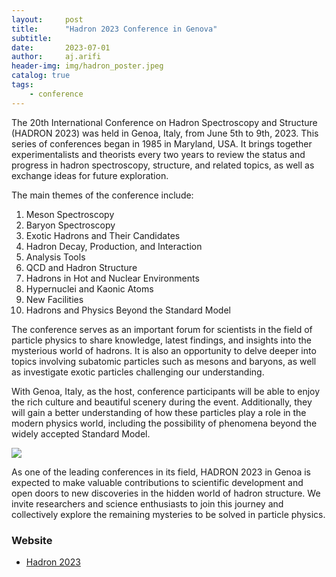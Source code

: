 ```yaml
---
layout:     post
title:      "Hadron 2023 Conference in Genova"
subtitle:   
date:       2023-07-01
author:     aj.arifi
header-img: img/hadron_poster.jpeg
catalog: true
tags:
    - conference
---
```


The 20th International Conference on Hadron Spectroscopy and Structure (HADRON 2023) was held in Genoa, Italy, from June 5th to 9th, 2023. This series of conferences began in 1985 in Maryland, USA. It brings together experimentalists and theorists every two years to review the status and progress in hadron spectroscopy, structure, and related topics, as well as exchange ideas for future exploration.

The main themes of the conference include:
1. Meson Spectroscopy
2. Baryon Spectroscopy
3. Exotic Hadrons and Their Candidates
4. Hadron Decay, Production, and Interaction
5. Analysis Tools
6. QCD and Hadron Structure
7. Hadrons in Hot and Nuclear Environments
8. Hypernuclei and Kaonic Atoms
9. New Facilities
10. Hadrons and Physics Beyond the Standard Model

The conference serves as an important forum for scientists in the field of particle physics to share knowledge, latest findings, and insights into the mysterious world of hadrons. It is also an opportunity to delve deeper into topics involving subatomic particles such as mesons and baryons, as well as investigate exotic particles challenging our understanding.

With Genoa, Italy, as the host, conference participants will be able to enjoy the rich culture and beautiful scenery during the event. Additionally, they will gain a better understanding of how these particles play a role in the modern physics world, including the possibility of phenomena beyond the widely accepted Standard Model.

![](/img/hadron23.jpg)

As one of the leading conferences in its field, HADRON 2023 in Genoa is expected to make valuable contributions to scientific development and open doors to new discoveries in the hidden world of hadron structure. We invite researchers and science enthusiasts to join this journey and collectively explore the remaining mysteries to be solved in particle physics.

### Website

* [Hadron 2023](https://agenda.infn.it/event/33110/)
